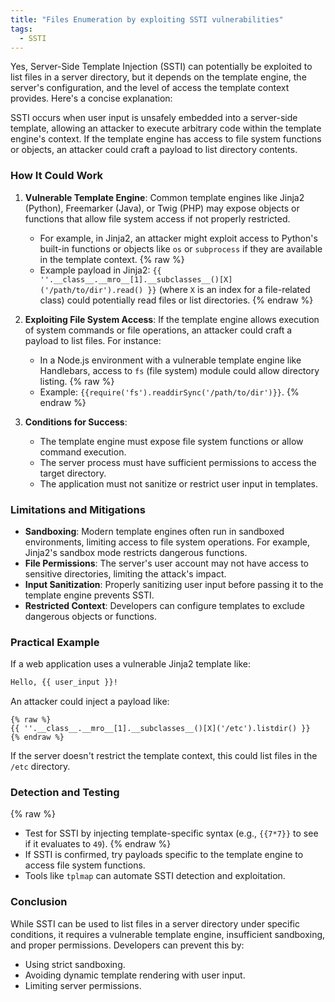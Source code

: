 ```yaml
---
title: "Files Enumeration by exploiting SSTI vulnerabilities"
tags:
  - SSTI
---
```


Yes, Server-Side Template Injection (SSTI) can potentially be exploited to list files in a server directory, but it depends on the template engine, the server's configuration, and the level of access the template context provides. Here's a concise explanation:

SSTI occurs when user input is unsafely embedded into a server-side template, allowing an attacker to execute arbitrary code within the template engine's context. If the template engine has access to file system functions or objects, an attacker could craft a payload to list directory contents.

### How It Could Work
1. **Vulnerable Template Engine**: Common template engines like Jinja2 (Python), Freemarker (Java), or Twig (PHP) may expose objects or functions that allow file system access if not properly restricted.
   - For example, in Jinja2, an attacker might exploit access to Python's built-in functions or objects like `os` or `subprocess` if they are available in the template context.
{% raw %} 
   - Example payload in Jinja2: `{{ ''.__class__.__mro__[1].__subclasses__()[X]('/path/to/dir').read() }}` (where `X` is an index for a file-related class) could potentially read files or list directories.
{% endraw %}

2. **Exploiting File System Access**: If the template engine allows execution of system commands or file operations, an attacker could craft a payload to list files. For instance:
   - In a Node.js environment with a vulnerable template engine like Handlebars, access to `fs` (file system) module could allow directory listing.
{% raw %}
   - Example: `{{require('fs').readdirSync('/path/to/dir')}}`.
{% endraw %}

3. **Conditions for Success**:
   - The template engine must expose file system functions or allow command execution.
   - The server process must have sufficient permissions to access the target directory.
   - The application must not sanitize or restrict user input in templates.

### Limitations and Mitigations
- **Sandboxing**: Modern template engines often run in sandboxed environments, limiting access to file system operations. For example, Jinja2's sandbox mode restricts dangerous functions.
- **File Permissions**: The server's user account may not have access to sensitive directories, limiting the attack's impact.
- **Input Sanitization**: Properly sanitizing user input before passing it to the template engine prevents SSTI.
- **Restricted Context**: Developers can configure templates to exclude dangerous objects or functions.

### Practical Example
If a web application uses a vulnerable Jinja2 template like:
```html
Hello, {{ user_input }}!
```
An attacker could inject a payload like:
```
{% raw %}
{{ ''.__class__.__mro__[1].__subclasses__()[X]('/etc').listdir() }}
{% endraw %}
```
If the server doesn't restrict the template context, this could list files in the `/etc` directory.

### Detection and Testing
{% raw %}
- Test for SSTI by injecting template-specific syntax (e.g., `{{7*7}}` to see if it evaluates to `49`).
{% endraw %}
- If SSTI is confirmed, try payloads specific to the template engine to access file system functions.
- Tools like `tplmap` can automate SSTI detection and exploitation.

### Conclusion
While SSTI can be used to list files in a server directory under specific conditions, it requires a vulnerable template engine, insufficient sandboxing, and proper permissions. Developers can prevent this by:
- Using strict sandboxing.
- Avoiding dynamic template rendering with user input.
- Limiting server permissions.
